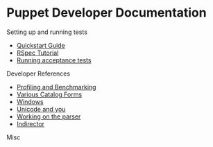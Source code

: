 # Puppet Developer Documentation

Setting up and running tests

* [Quickstart Guide](quickstart.md)
* [RSpec Tutorial](rspec_tutorial.md)
* [Running acceptance tests](../acceptance/README.md)

Developer References

* [Profiling and Benchmarking](profiling.md)
* [Various Catalog Forms](catalogs.md)
* [Windows](windows.md)
* [Unicode and you](unicode.md)
* [Working on the parser](parser_work.md)
* [Indirector](indirector.md)

Misc
